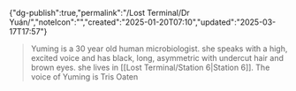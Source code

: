
{"dg-publish":true,"permalink":"/Lost Terminal/Dr Yuán/","noteIcon":"","created":"2025-01-20T07:10","updated":"2025-03-17T17:57"}


> <span query="get(aliases[0])"></span>Yuming<span type="end"></span> is a <span query="get(age)"></span>30<span type="end"></span> year old <span query="get(species)"></span>human<span type="end"></span> <span query="get(archetype)"></span>microbiologist<span type="end"></span>. <span query="get(pronouns[0])"></span>she<span type="end"></span> speaks with a <span query="get(voice)"></span>high, excited<span type="end"></span> voice and has <span query="get(hair)"></span>black, long, asymmetric with undercut<span type="end"></span> hair and <span query="get(eyes)"></span>brown<span type="end"></span> eyes. <span query="get(pronouns[0])"></span>she<span type="end"></span> lives in <span query="get(home[0])"></span>[[Lost Terminal/Station 6\|Station 6]]<span type="end"></span>.
> The voice of <span query="get(aliases[0])"></span>Yuming<span type="end"></span> is <span query="get(actor)"></span>Tris Oaten<span type="end"></span>

 